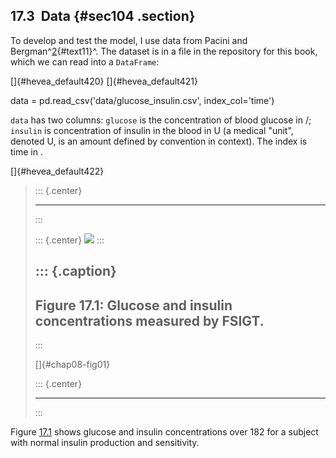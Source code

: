 ﻿17.3  Data {#sec104 .section}
----------

To develop and test the model, I use data from Pacini and
Bergman^[2](#note11){#text11}^. The dataset is in a file in the
repository for this book, which we can read into a `DataFrame`:

[]{#hevea_default420} []{#hevea_default421}

data = pd.read\_csv('data/glucose\_insulin.csv', index\_col='time')

`data` has two columns: `glucose` is the concentration of blood glucose
in /; `insulin` is concentration of insulin in the blood in U (a medical
"unit\", denoted U, is an amount defined by convention in context). The
index is time in .

[]{#hevea_default422}

> ::: {.center}
>
> ------------------------------------------------------------------------
> :::
>
> ::: {.center}
> ![](ModSimPy025.png)
> :::
>
> ::: {.caption}
>   --------------------------------------------------------------------
>   Figure 17.1: Glucose and insulin concentrations measured by FSIGT.
>   --------------------------------------------------------------------
> :::
>
> []{#chap08-fig01}
>
> ::: {.center}
>
> ------------------------------------------------------------------------
> :::

Figure [17.1](#chap08-fig01) shows glucose and insulin concentrations
over 182 for a subject with normal insulin production and sensitivity.


